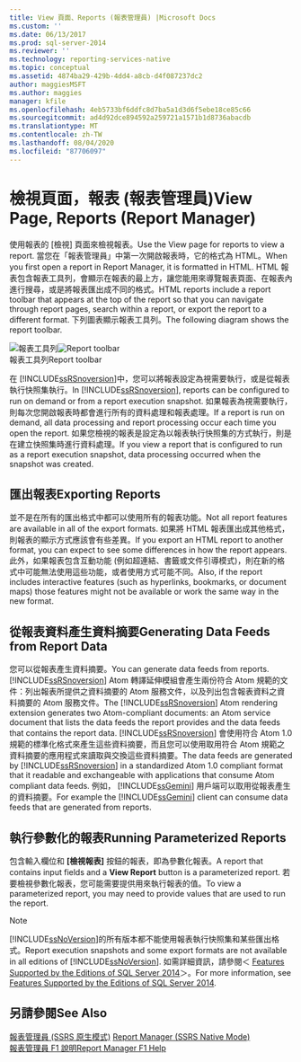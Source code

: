 ```yaml
---
title: View 頁面、Reports (報表管理員) |Microsoft Docs
ms.custom: ''
ms.date: 06/13/2017
ms.prod: sql-server-2014
ms.reviewer: ''
ms.technology: reporting-services-native
ms.topic: conceptual
ms.assetid: 4874ba29-429b-4dd4-a8cb-d4f087237dc2
author: maggiesMSFT
ms.author: maggies
manager: kfile
ms.openlocfilehash: 4eb5733bf6ddfc8d7ba5a1d3d6f5ebe18ce85c66
ms.sourcegitcommit: ad4d92dce894592a259721a1571b1d8736abacdb
ms.translationtype: MT
ms.contentlocale: zh-TW
ms.lasthandoff: 08/04/2020
ms.locfileid: "87706097"
---
```

# <a name="view-page-reports-report-manager"></a><span data-ttu-id="ad6d2-102">檢視頁面，報表 (報表管理員)</span><span class="sxs-lookup"><span data-stu-id="ad6d2-102">View Page, Reports (Report Manager)</span></span>
  <span data-ttu-id="ad6d2-103">使用報表的 [檢視] 頁面來檢視報表。</span><span class="sxs-lookup"><span data-stu-id="ad6d2-103">Use the View page for reports to view a report.</span></span> <span data-ttu-id="ad6d2-104">當您在「報表管理員」中第一次開啟報表時，它的格式為 HTML。</span><span class="sxs-lookup"><span data-stu-id="ad6d2-104">When you first open a report in Report Manager, it is formatted in HTML.</span></span> <span data-ttu-id="ad6d2-105">HTML 報表包含報表工具列，會顯示在報表的最上方，讓您能用來導覽報表頁面、在報表內進行搜尋，或是將報表匯出成不同的格式。</span><span class="sxs-lookup"><span data-stu-id="ad6d2-105">HTML reports include a report toolbar that appears at the top of the report so that you can navigate through report pages, search within a report, or export the report to a different format.</span></span> <span data-ttu-id="ad6d2-106">下列圖表顯示報表工具列。</span><span class="sxs-lookup"><span data-stu-id="ad6d2-106">The following diagram shows the report toolbar.</span></span>  
  
 <span data-ttu-id="ad6d2-107">![報表工具列](media/htmlviewer-toolbar.gif "報表工具列")</span><span class="sxs-lookup"><span data-stu-id="ad6d2-107">![Report toolbar](media/htmlviewer-toolbar.gif "Report toolbar")</span></span>  
<span data-ttu-id="ad6d2-108">報表工具列</span><span class="sxs-lookup"><span data-stu-id="ad6d2-108">Report toolbar</span></span>  
  
 <span data-ttu-id="ad6d2-109">在 [!INCLUDE[ssRSnoversion](../includes/ssrsnoversion-md.md)]中，您可以將報表設定為視需要執行，或是從報表執行快照集執行。</span><span class="sxs-lookup"><span data-stu-id="ad6d2-109">In [!INCLUDE[ssRSnoversion](../includes/ssrsnoversion-md.md)], reports can be configured to run on demand or from a report execution snapshot.</span></span> <span data-ttu-id="ad6d2-110">如果報表為視需要執行，則每次您開啟報表時都會進行所有的資料處理和報表處理。</span><span class="sxs-lookup"><span data-stu-id="ad6d2-110">If a report is run on demand, all data processing and report processing occur each time you open the report.</span></span> <span data-ttu-id="ad6d2-111">如果您檢視的報表是設定為以報表執行快照集的方式執行，則是在建立快照集時進行資料處理。</span><span class="sxs-lookup"><span data-stu-id="ad6d2-111">If you view a report that is configured to run as a report execution snapshot, data processing occurred when the snapshot was created.</span></span>  
  
## <a name="exporting-reports"></a><span data-ttu-id="ad6d2-112">匯出報表</span><span class="sxs-lookup"><span data-stu-id="ad6d2-112">Exporting Reports</span></span>  
 <span data-ttu-id="ad6d2-113">並不是在所有的匯出格式中都可以使用所有的報表功能。</span><span class="sxs-lookup"><span data-stu-id="ad6d2-113">Not all report features are available in all of the export formats.</span></span> <span data-ttu-id="ad6d2-114">如果將 HTML 報表匯出成其他格式，則報表的顯示方式應該會有些差異。</span><span class="sxs-lookup"><span data-stu-id="ad6d2-114">If you export an HTML report to another format, you can expect to see some differences in how the report appears.</span></span> <span data-ttu-id="ad6d2-115">此外，如果報表包含互動功能 (例如超連結、書籤或文件引導模式)，則在新的格式中可能無法使用這些功能，或者使用方式可能不同。</span><span class="sxs-lookup"><span data-stu-id="ad6d2-115">Also, if the report includes interactive features (such as hyperlinks, bookmarks, or document maps) those features might not be available or work the same way in the new format.</span></span>  
  
## <a name="generating-data-feeds-from-report-data"></a><span data-ttu-id="ad6d2-116">從報表資料產生資料摘要</span><span class="sxs-lookup"><span data-stu-id="ad6d2-116">Generating Data Feeds from Report Data</span></span>  
 <span data-ttu-id="ad6d2-117">您可以從報表產生資料摘要。</span><span class="sxs-lookup"><span data-stu-id="ad6d2-117">You can generate data feeds from reports.</span></span> <span data-ttu-id="ad6d2-118">[!INCLUDE[ssRSnoversion](../includes/ssrsnoversion-md.md)] Atom 轉譯延伸模組會產生兩份符合 Atom 規範的文件：列出報表所提供之資料摘要的 Atom 服務文件，以及列出包含報表資料之資料摘要的 Atom 服務文件。</span><span class="sxs-lookup"><span data-stu-id="ad6d2-118">The [!INCLUDE[ssRSnoversion](../includes/ssrsnoversion-md.md)] Atom rendering extension generates two Atom-compliant documents: an Atom service document that lists the data feeds the report provides and the data feeds that contains the report data.</span></span> <span data-ttu-id="ad6d2-119">[!INCLUDE[ssRSnoversion](../includes/ssrsnoversion-md.md)] 會使用符合 Atom 1.0 規範的標準化格式來產生這些資料摘要，而且您可以使用取用符合 Atom 規範之資料摘要的應用程式來讀取與交換這些資料摘要。</span><span class="sxs-lookup"><span data-stu-id="ad6d2-119">The data feeds are generated by [!INCLUDE[ssRSnoversion](../includes/ssrsnoversion-md.md)] in a standardized Atom 1.0 compliant format that it readable and exchangeable with applications that consume Atom compliant data feeds.</span></span> <span data-ttu-id="ad6d2-120">例如， [!INCLUDE[ssGemini](../includes/ssgemini-md.md)] 用戶端可以取用從報表產生的資料摘要。</span><span class="sxs-lookup"><span data-stu-id="ad6d2-120">For example the [!INCLUDE[ssGemini](../includes/ssgemini-md.md)] client can consume data feeds that are generated from reports.</span></span>  
  
## <a name="running-parameterized-reports"></a><span data-ttu-id="ad6d2-121">執行參數化的報表</span><span class="sxs-lookup"><span data-stu-id="ad6d2-121">Running Parameterized Reports</span></span>  
 <span data-ttu-id="ad6d2-122">包含輸入欄位和 **[檢視報表]** 按鈕的報表，即為參數化報表。</span><span class="sxs-lookup"><span data-stu-id="ad6d2-122">A report that contains input fields and a **View Report** button is a parameterized report.</span></span> <span data-ttu-id="ad6d2-123">若要檢視參數化報表，您可能需要提供用來執行報表的值。</span><span class="sxs-lookup"><span data-stu-id="ad6d2-123">To view a parameterized report, you may need to provide values that are used to run the report.</span></span>  
  
> [!NOTE]  
>  <span data-ttu-id="ad6d2-124">[!INCLUDE[ssNoVersion](../includes/ssnoversion-md.md)]的所有版本都不能使用報表執行快照集和某些匯出格式。</span><span class="sxs-lookup"><span data-stu-id="ad6d2-124">Report execution snapshots and some export formats are not available in all editions of [!INCLUDE[ssNoVersion](../includes/ssnoversion-md.md)].</span></span> <span data-ttu-id="ad6d2-125">如需詳細資訊，請參閱＜ [Features Supported by the Editions of SQL Server 2014](../../2014/getting-started/features-supported-by-the-editions-of-sql-server-2014.md)＞。</span><span class="sxs-lookup"><span data-stu-id="ad6d2-125">For more information, see [Features Supported by the Editions of SQL Server 2014](../../2014/getting-started/features-supported-by-the-editions-of-sql-server-2014.md).</span></span>  
  
## <a name="see-also"></a><span data-ttu-id="ad6d2-126">另請參閱</span><span class="sxs-lookup"><span data-stu-id="ad6d2-126">See Also</span></span>  
 <span data-ttu-id="ad6d2-127">[報表管理員 &#40;SSRS 原生模式&#41;](../../2014/reporting-services/report-manager-ssrs-native-mode.md) </span><span class="sxs-lookup"><span data-stu-id="ad6d2-127">[Report Manager  &#40;SSRS Native Mode&#41;](../../2014/reporting-services/report-manager-ssrs-native-mode.md) </span></span>  
 [<span data-ttu-id="ad6d2-128">報表管理員 F1 說明</span><span class="sxs-lookup"><span data-stu-id="ad6d2-128">Report Manager F1 Help</span></span>](../../2014/reporting-services/report-manager-f1-help.md)  
  
  
